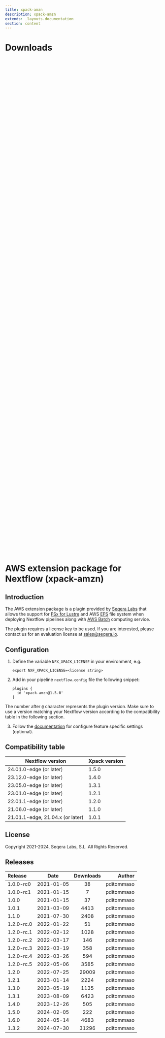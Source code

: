 ```yaml
---
title: xpack-amzn
description: xpack-amzn
extends: _layouts.documentation
section: content
---
```


# Downloads

<div style="position: relative; height:40vh; width:80vw">
    <canvas id="releases"></canvas>
</div>
<script type="module" src="nf-plugins-stats/docs/xpack-amzn/xpack-amzn.js"></script>

# AWS extension package for Nextflow (xpack-amzn)

## Introduction

The AWS extension package is a plugin provided by [Seqera Labs](https://www.seqera.io/) that allows the support for [FSx for Lustre](https://aws.amazon.com/fsx/lustre/) 
and AWS [EFS](https://aws.amazon.com/efs/) file system when deploying Nextflow pipelines 
along with [AWS Batch](https://aws.amazon.com/batch/) computing service.

The plugin requires a license key to be used. If you are interested, please contact us for an evaluation license at [sales@seqera.io](mailto:sales@seqera.io).

## Configuration

1. Define the variable `NFX_XPACK_LICENSE` in your environment, e.g. 

    ```
    export NXF_XPACK_LICENSE=<license string>
    ```

2. Add in your pipeline `nextflow.config` file the following 
snippet: 

    ```
    plugins {
      id 'xpack-amzn@1.5.0'
    }
    ``` 

The number after `@` character represents the plugin version. Make sure to use 
a version matching your Nextflow version according to the compatibility table 
in the following section. 

3. Follow the [documentation](docs.md) for configure feature specific settings (optional).

## Compatibility table


| Nextflow version        | Xpack version   |
|---                      |---              |
| 24.01.0-edge (or later) | 1.5.0           |
| 23.12.0-edge (or later) | 1.4.0           |
| 23.05.0-edge (or later) | 1.3.1           |
| 23.01.0-edge (or later) | 1.2.1           |
| 22.01.1-edge (or later) | 1.2.0           |
| 21.06.0-edge (or later) | 1.1.0           |
| 21.01.1-edge, 21.04.x (or later) | 1.0.1  |


## License  

Copyright 2021-2024, Seqera Labs, S.L. All Rights Reserved.


## Releases

| Release                               |                       Date                       |                   Downloads                    |                           Author |
| :------------ |:------------------------------------------------:|:----------------------------------------------:|---------------------------------:|
 |  1.0.0-rc0                                           | 2021-01-05                                          | 38                                                 | pditommaso                                         |
 |  1.0.0-rc1                                           | 2021-01-15                                          | 7                                                  | pditommaso                                         |
 |  1.0.0                                               | 2021-01-15                                          | 37                                                 | pditommaso                                         |
 |  1.0.1                                               | 2021-03-09                                          | 4413                                               | pditommaso                                         |
 |  1.1.0                                               | 2021-07-30                                          | 2408                                               | pditommaso                                         |
 |  1.2.0-rc.0                                          | 2022-01-22                                          | 51                                                 | pditommaso                                         |
 |  1.2.0-rc.1                                          | 2022-02-12                                          | 1028                                               | pditommaso                                         |
 |  1.2.0-rc.2                                          | 2022-03-17                                          | 146                                                | pditommaso                                         |
 |  1.2.0-rc.3                                          | 2022-03-19                                          | 358                                                | pditommaso                                         |
 |  1.2.0-rc.4                                          | 2022-03-26                                          | 594                                                | pditommaso                                         |
 |  1.2.0-rc.5                                          | 2022-05-06                                          | 3585                                               | pditommaso                                         |
 |  1.2.0                                               | 2022-07-25                                          | 29009                                              | pditommaso                                         |
 |  1.2.1                                               | 2023-01-14                                          | 2224                                               | pditommaso                                         |
 |  1.3.0                                               | 2023-05-19                                          | 1135                                               | pditommaso                                         |
 |  1.3.1                                               | 2023-08-09                                          | 6423                                               | pditommaso                                         |
 |  1.4.0                                               | 2023-12-26                                          | 505                                                | pditommaso                                         |
 |  1.5.0                                               | 2024-02-05                                          | 222                                                | pditommaso                                         |
 |  1.6.0                                               | 2024-05-14                                          | 4683                                               | pditommaso                                         |
 |  1.3.2                                               | 2024-07-30                                          | 31296                                              | pditommaso                                         |
